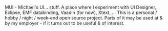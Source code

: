 MUI - Michael's UI... stuff. A place where I experiment with UI Designer, Eclipse, EMF databinding, Vaadin (for now), Xtext, ... This is a personal / hobby / night / week-end open source project.  Parts of it may be used at & by my employer - if it turns out to be useful & of interest.